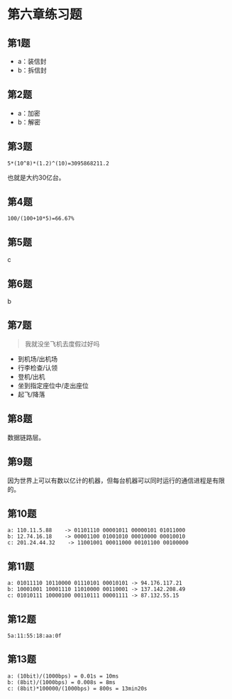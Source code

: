 # 第六章练习题

## 第1题

* a：装信封
* b：拆信封

## 第2题

* a：加密
* b：解密

## 第3题

```text
5*(10^8)*(1.2)^(10)=3095868211.2
```

也就是大约30亿台。

## 第4题

```text
100/(100+10*5)=66.67%
```

## 第5题

c

## 第6题

b

## 第7题

> 我就没坐飞机去度假过好吗

* 到机场/出机场
* 行李检查/认领
* 登机/出机
* 坐到指定座位中/走出座位
* 起飞/降落

## 第8题

数据链路层。

## 第9题

因为世界上可以有数以亿计的机器，但每台机器可以同时运行的通信进程是有限的。

## 第10题

```text
a: 110.11.5.88    -> 01101110 00001011 00000101 01011000
b: 12.74.16.18    -> 00001100 01001010 00010000 00010010
c: 201.24.44.32    -> 11001001 00011000 00101100 00100000
```

## 第11题

```text
a: 01011110 10110000 01110101 00010101 -> 94.176.117.21
b: 10001001 10001110 11010000 00110001 -> 137.142.208.49
c: 01010111 10000100 00110111 00001111 -> 87.132.55.15
```

## 第12题

```text
5a:11:55:18:aa:0f
```

## 第13题

```text
a: (10bit)/(1000bps) = 0.01s = 10ms
b: (8bit)/(1000bps) = 0.008s = 8ms
c: (8bit)*100000/(1000bps) = 800s = 13min20s
```

